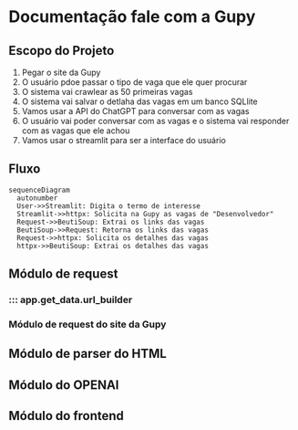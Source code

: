 # Documentação fale com a Gupy

## Escopo do Projeto

1. Pegar o site da Gupy
2. O usuário pdoe passar o tipo de vaga que ele quer procurar
3. O sistema vai crawlear as 50 primeiras vagas
4. O sistema vai salvar o detlaha das vagas em um banco SQLlite
5. Vamos usar a API do ChatGPT para conversar com as vagas
6. O usuário vai poder conversar com as vagas e o sistema vai responder com as vagas que ele achou
7. Vamos usar o streamlit para ser a interface do usuário


## Fluxo

``` mermaid
sequenceDiagram
  autonumber
  User->>Streamlit: Digita o termo de interesse
  Streamlit->>httpx: Solicita na Gupy as vagas de "Desenvolvedor"
  Request->>BeutiSoup: Extrai os links das vagas
  BeutiSoup->>Request: Retorna os links das vagas
  Request->>httpx: Solicita os detalhes das vagas
  httpx->>BeutiSoup: Extrai os detalhes das vagas
```

## Módulo de request

### ::: app.get_data.url_builder

### Módulo de request do site da Gupy

## Módulo de parser do HTML

## Módulo do OPENAI

## Módulo do frontend